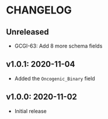 # CHANGELOG

## Unreleased
- GCGI-63: Add 8 more schema fields

## v1.0.1: 2020-11-04
- Added the `Oncogenic_Binary` field

## v1.0.0: 2020-11-02
- Initial release
